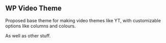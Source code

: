 WP Video Theme
---------------

Proposed base theme for making video themes like YT, with customizable options like columns and colours.

As well as other stuff.